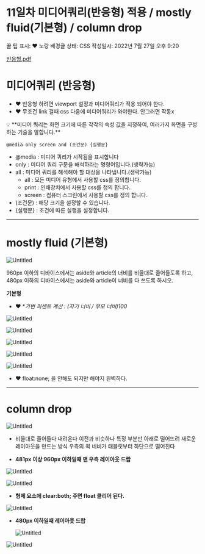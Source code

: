 # 11일차 미디어쿼리(반응형) 적용 / mostly fluid(기본형) / column drop

꿀 팁 표시: ❤ 노랑 배경글
상태: CSS
작성일시: 2022년 7월 27일 오후 9:20

[반응형.pdf](%25EB%25B0%2598%25EC%259D%2591%25ED%2598%2595.pdf)

# 미디어쿼리 (반응형)

- ❤ 반응형 하려면 viewport 설정과 미디어쿼리가 적용 되어야 한다.
- ❤ 무조건 link 걸때 css 다음에 미디어쿼리가 와야한다. 안그러면 작동x

<aside>
💡 **미디어 쿼리는 화면 크기에 따른 각각의 속성 값을 지정하여, 여러가지 화면을 구성하는 기술을 말합니다.**

`@media only screen and (조건문) {실행문}`

- @media : 미디어 쿼리가 시작됨을 표시합니다
- only : 미디어 쿼리 구문을 해석하라는 명령어입니다.(생략가능)
- all : 미디어 쿼리를 해석해야 할 대상을 나타냅니다.(생략가능)
    - all : 모든 미디어 유형에서 사용할 css를 정의합니다.
    - print : 인쇄장치에서 사용할 css를 정의 합니다.
    - screen : 컴퓨터 스크린에서 사용할 css를 정의 합니다.
- (조건문) : 해당 크기을 설정할 수 있습니다.
- {실행문} : 조건에 따른 실행을 설정합니다.
</aside>

---

# mostly fluid (기본형)

![Untitled](Untitled%20161.png)

960px 이하의 디바이스에서는 aside와 article의 너비를 비율대로 줄어들도록 하고,
480px 이하의 디바이스에서는 aside와 article이 너비를 다 쓰도록 하시오.

**기본형**

- ❤ **가변 퍼센트 계산 : (자기 너비 / 부모 너비)*100**

![Untitled](Untitled%20162.png)

![Untitled](Untitled%20163.png)

![Untitled](Untitled%20164.png)

![Untitled](Untitled%20165.png)

![Untitled](Untitled%20166.png)

- ❤ float:none; 을 안해도 되지만 해야지 완벽하다.

---

# column drop

![Untitled](Untitled%20167.png)

- 비율대로 줄어들다 내려온다 이전과 비슷하나 특정 부분만 아래로 떨어뜨려 새로운 레이아웃을 만드는 방식 
우측의 퀵 네비가 태블릿부터 하단으로 떨어진다

- **481px 이상 960px 이하일때 맨 우측 레이아웃 드랍**

![Untitled](Untitled%20168.png)

![Untitled](Untitled%20169.png)

- **형제 요소에 clear:both; 주면 float 클리어 된다.**

![Untitled](Untitled%20170.png)

- **480px 이하일때 레이아웃 드랍**
    
    ![Untitled](Untitled%20171.png)
    

![Untitled](Untitled%20172.png)